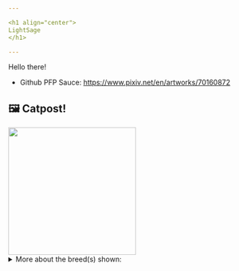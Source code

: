 ```yaml
---

<h1 align="center">
LightSage
</h1>

---
```


Hello there!


- Github PFP Sauce: https://www.pixiv.net/en/artworks/70160872


## 🖼️ Catpost!

<sub>
    <img src="https://cdn2.thecatapi.com/images/uUGt0UBzF.jpg" height="256">
</sub>


<details>
<summary>More about the breed(s) shown:</summary>

Breed: Devon Rex

Description: The favourite perch of the Devon Rex is right at head level, on the shoulder of her favorite person. She takes a lively interest in everything that is going on and refuses to be left out of any activity. Count on her to stay as close to you as possible, occasionally communicating his opinions in a quiet voice. She loves people and welcomes the attentions of friends and family alike.

Links:
<ul>
  <li>CFA http://cfa.org/Breeds/BreedsCJ/DevonRex.aspx</li>
  <li>Wikipedia https://en.wikipedia.org/wiki/Devon_Rex</li>
</ul> 

</details>
